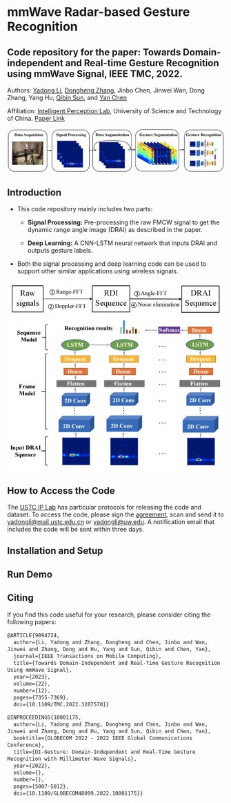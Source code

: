 # mmWave Radar-based Gesture Recognition
## Code repository for the paper: Towards Domain-independent and Real-time Gesture Recognition using mmWave Signal, IEEE TMC, 2022.

Authors: [Yadong Li](https://yadongli.com), [Dongheng Zhang](http://staff.ustc.edu.cn/~dongheng/), Jinbo Chen, Jinwei Wan, Dong Zhang, Yang Hu, [Qibin Sun](https://ustc-ip-lab.github.io/authors/qibinsun/), and [Yan Chen](https://ustc-ip-lab.github.io/authors/yanchen/)

Affiliation: [Intelligent Perception Lab](https://ustc-ip-lab.github.io/), University of Science and Technology of China. [Paper Link](https://ieeexplore.ieee.org/document/9894724)

![System Overview](figures/overview_tmc.jpg)

## Introduction
- This code repository mainly includes two parts:

  - **Signal Processing:** Pre-processing the raw FMCW signal to get the dynamic range angle image (DRAI) as described in the paper.  

  - **Deep Learning:** A CNN-LSTM neural network that inputs DRAI and outputs gesture labels. 

- Both the signal processing and deep learning code can be used to support other similar applications using wireless signals.

<div style="text-align: center;">
    <img src="https://github.com/leeyadong/Radar-Gesture/blob/e26ca877818ab6af6e8c3ed8f643bcc988fb9d5b/figures/signal_processing.jpg" alt="Signal processing" width="500" />
</div>

<div style="text-align: center;">
    <img src=https://github.com/leeyadong/Radar-Gesture/blob/e7d5a89eecf1d3567d40f1e1b7a145a49d02c746/figures/neural_network.jpg alt="Neural Network" width="500" />
</div>

## How to Access the Code

The [USTC IP Lab](https://ustc-ip-lab.github.io/) has particular protocols for releasing the code and dataset. To access the code, please sign the [agreement](datasetAgreement.pdf), scan and send it to yadongli@mail.ustc.edu.cn or yadongli@uw.edu. A notification email that includes the code will be sent within three days.

## Installation and Setup

## Run Demo

## Citing
If you find this code useful for your research, please consider citing the following papers:
```
@ARTICLE{9894724,
  author={Li, Yadong and Zhang, Dongheng and Chen, Jinbo and Wan, Jinwei and Zhang, Dong and Hu, Yang and Sun, Qibin and Chen, Yan},
  journal={IEEE Transactions on Mobile Computing}, 
  title={Towards Domain-Independent and Real-Time Gesture Recognition Using mmWave Signal}, 
  year={2023},
  volume={22},
  number={12},
  pages={7355-7369},
  doi={10.1109/TMC.2022.3207570}}

```

```
@INPROCEEDINGS{10001175,
  author={Li, Yadong and Zhang, Dongheng and Chen, Jinbo and Wan, Jinwei and Zhang, Dong and Hu, Yang and Sun, Qibin and Chen, Yan},
  booktitle={GLOBECOM 2022 - 2022 IEEE Global Communications Conference}, 
  title={DI-Gesture: Domain-Independent and Real-Time Gesture Recognition with Millimeter-Wave Signals}, 
  year={2022},
  volume={},
  number={},
  pages={5007-5012},
  doi={10.1109/GLOBECOM48099.2022.10001175}}
```
